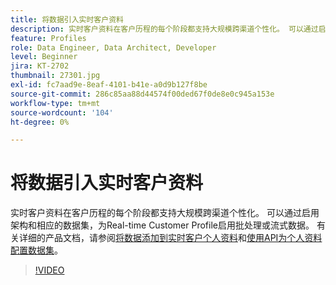 ```yaml
---
title: 将数据引入实时客户资料
description: 实时客户资料在客户历程的每个阶段都支持大规模跨渠道个性化。 可以通过启用架构和相应的数据集，为Real-time Customer Profile启用批处理或流式数据。
feature: Profiles
role: Data Engineer, Data Architect, Developer
level: Beginner
jira: KT-2702
thumbnail: 27301.jpg
exl-id: fc7aad9e-8eaf-4101-b41e-a0d9b127f8be
source-git-commit: 286c85aa88d44574f00ded67f0de8e0c945a153e
workflow-type: tm+mt
source-wordcount: '104'
ht-degree: 0%

---
```


# 将数据引入实时客户资料

实时客户资料在客户历程的每个阶段都支持大规模跨渠道个性化。 可以通过启用架构和相应的数据集，为Real-time Customer Profile启用批处理或流式数据。 有关详细的产品文档，请参阅[将数据添加到实时客户个人资料](https://experienceleague.adobe.com/docs/experience-platform/profile/tutorials/add-profile-data.html?lang=zh-Hans)和[使用API为个人资料配置数据集](https://experienceleague.adobe.com/docs/experience-platform/profile/tutorials/dataset-configuration.html?lang=zh-Hans)。

>[!VIDEO](https://video.tv.adobe.com/v/27301?learn=on&enablevpops)
